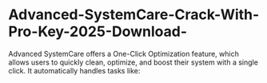 # Advanced-SystemCare-Crack-With-Pro-Key-2025-Download-
Advanced SystemCare offers a One-Click Optimization feature, which allows users to quickly clean, optimize, and boost their system with a single click. It automatically handles tasks like:
